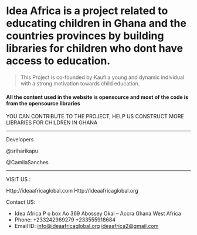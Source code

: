 # Idea Africa is a project related to educating children in Ghana and the countries provinces by building libraries for children who dont have access to education.

> This Project is co-founded by Kaufi a young and dynamic individual with a strong motivation towards child education.

#### All the content used in the website is opensource and most of the code is from the opensource libraries

YOU CAN CONTRIBUTE TO THE PROJECT, HELP US CONSTRUCT MORE LIBRARIES FOR CHILDREN IN GHANA 

---
Developers

@sriharikapu

@CamilaSanches

---
VISIT US :

Http://ideaafricaglobal.com
Http://ideaafricaglobal.org

Contact US:
- Idea Africa P o box Ao 369 Abossey Okai – Accra Ghana West Africa 
- Phone: +233242969279 +233555918684 
- Email ID: info@ideaafricaglobal.org ideaafrica2@gmail.com
